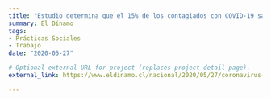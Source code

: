 ```yaml
---
title: "Estudio determina que el 15% de los contagiados con COVID-19 sale a trabajar"
summary: El Dínamo
tags:
- Prácticas Sociales
- Trabajo
date: "2020-05-27"

# Optional external URL for project (replaces project detail page).
external_link: https://www.eldinamo.cl/nacional/2020/05/27/coronavirus-chile-estudio-colmed-15-contagiados-sale-a-trabajar/

---
```

